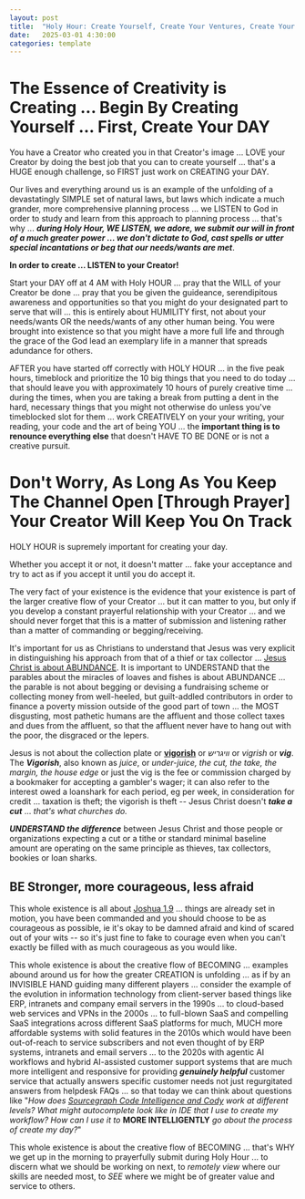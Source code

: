 ```yaml
---
layout: post
title:  "Holy Hour: Create Yourself, Create Your Ventures, Create Your Day"
date:   2025-03-01 4:30:00
categories: template
---
```




# The Essence of Creativity is Creating ... Begin By Creating Yourself ... First, Create Your DAY

You have a Creator who created you in that Creator's image ... LOVE your Creator by doing the best job that you can to create yourself ... that's a HUGE enough challenge, so FIRST just work on CREATING your DAY.

Our lives and everything around us is an example of the unfolding of a devastatingly SIMPLE set of natural laws, but laws which indicate a much grander, more comprehensive planning process ... we LISTEN to God in order to study and learn from this approach to planning process ... that's why ... ***during Holy Hour, WE LISTEN, we adore, we submit our will in front of a much greater power ... we don't dictate to God, cast spells or utter special incantations or beg that our needs/wants are met***.

**In order to create ... LISTEN to your Creator!**

Start your DAY off at 4 AM with Holy HOUR ... pray that the WILL of your Creator be done ... pray that you be given the guideance, serendipitous awareness and opportunities so that you might do your designated part to serve that will ... this is entirely about HUMILITY first, not about your needs/wants OR the needs/wants of any other human being. You were brought into existence so that you might have a more full life and through the grace of the God lead an exemplary life in a manner that spreads adundance for others.

AFTER you have started off correctly with HOLY HOUR ... in the five peak hours, timeblock and prioritize the 10 big things that you need to do today ... that should leave you with approximately 10 hours of purely creative time ... during the times, when you are taking a break from putting a dent in the hard, necessary things that you might not otherwise do unless you've timeblocked slot for them ... work CREATIVELY on your your writing, your reading, your code and the art of being YOU ... the **important thing is to renounce everything else** that doesn't HAVE TO BE DONE or is not a creative pursuit.

# Don't Worry, As Long As You Keep The Channel Open [Through Prayer] Your Creator Will Keep You On Track

HOLY HOUR is supremely important for creating your day.

Whether you accept it or not, it doesn't matter ... fake your acceptance and try to act as if you accept it until you do accept it.

The very fact of your existence is the evidence that your existence is part of the larger creative flow of your Creator ... but it can matter to you, but only if you develop a constant prayerful relationship with your Creator ... and we should never forget that this is a matter of submission and listening rather than a matter of commanding or begging/receiving. 

It's important for us as Christians to understand that Jesus was very explicit in distinguishing his approach from that of a thief or tax collector ... [Jesus Christ is about ABUNDANCE](https://biblehub.com/commentaries/john/10-10.htm). It is important to UNDERSTAND that the parables about the miracles of loaves and fishes is about ABUNDANCE ... the parable is not about begging or devising a fundraising scheme or collecting money from well-heeled, but guilt-addled contributors in order to finance a poverty mission outside of the good part of town ... the MOST disgusting, most pathetic humans are the affluent and those collect taxes and dues from the affluent, so that the affluent never have to hang out with the poor, the disgraced or the lepers. 

Jesus is not about the collection plate or [**vigorish**](https://en.wikipedia.org/wiki/Vigorish) or *וויגריש* or *vigrish* or ***vig***. The ***Vigorish***, also known as *juice*, or *under-juice, the cut, the take, the margin, the house edge* or just the vig is the fee or commission charged by a bookmaker for accepting a gambler's wager; it can also refer to the interest owed a loanshark for each period, eg per week, in consideration for credit ... taxation is theft; the vigorish is theft -- Jesus Christ doesn't ***take a cut*** ... *that's what churches do.*

***UNDERSTAND the difference*** between Jesus Christ and those people or organizations expecting a cut or a tithe or standard minimal baseline amount are operating on the same principle as thieves, tax collectors, bookies or loan sharks.

## BE Stronger, more courageous, less afraid

This whole existence is all about [Joshua 1.9](https://www.biblestudytools.com/joshua/1-9-compare.html) ... things are already set in motion, you have been commanded and you should choose to be as courageous as possible, ie it's okay to be damned afraid and kind of scared out of your wits -- so it's just fine to fake to courage even when you can't exactly be filled with as much courageous as you would like.

This whole existence is about the creative flow of BECOMING ... examples abound around us for how the greater CREATION is unfolding ... as if by an INVISIBLE HAND guiding many different players ... consider the example of the evolution in information technology from client-server based things like ERP, intranets and company email servers in the 1990s ... to cloud-based web services and VPNs in the 2000s ... to full-blown SaaS and compelling SaaS integrations across different SaaS platforms for much, MUCH more affordable systems with solid features in the 2010s which would have been out-of-reach to service subscribers and not even thought of by ERP systems, intranets and email servers ... to the 2020s with agentic AI workflows and hybrid AI-assisted customer support systems that are much more intelligent and responsive for providing ***genuinely helpful*** customer service that actually answers specific customer needs not just regurgitated answers from helpdesk FAQs ... so that today we can think about questions like "*How does [Sourcegraph Code Intelligence and Cody](https://sourcegraph.com/pricing) work at different levels?  What might autocomplete look like in IDE that I use to create my workflow? How can I use it to* **MORE INTELLIGENTLY** *go about the process of create my day?*"

This whole existence is about the creative flow of BECOMING ... that's WHY we get up in the morning to prayerfully submit during Holy Hour ... to discern what we should be working on next, to *remotely view* where our skills are needed most, to *SEE* where we might be of greater value and service to others.